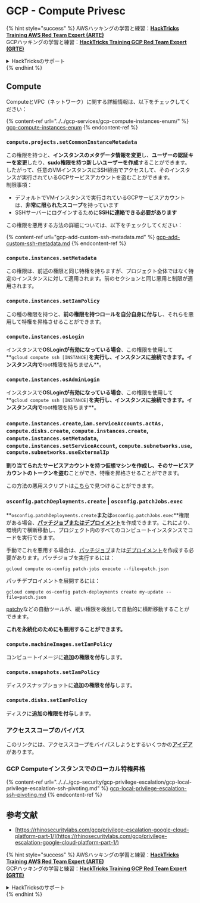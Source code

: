 # GCP - Compute Privesc

{% hint style="success" %}
AWSハッキングの学習と練習：<img src="/.gitbook/assets/image.png" alt="" data-size="line">[**HackTricks Training AWS Red Team Expert (ARTE)**](https://training.hacktricks.xyz/courses/arte)<img src="/.gitbook/assets/image.png" alt="" data-size="line">\
GCPハッキングの学習と練習：<img src="/.gitbook/assets/image (2).png" alt="" data-size="line">[**HackTricks Training GCP Red Team Expert (GRTE)**<img src="/.gitbook/assets/image (2).png" alt="" data-size="line">](https://training.hacktricks.xyz/courses/grte)

<details>

<summary>HackTricksのサポート</summary>

* [**サブスクリプションプラン**](https://github.com/sponsors/carlospolop)をチェック！
* 💬 [**Discordグループ**](https://discord.gg/hRep4RUj7f)に参加するか、[**telegramグループ**](https://t.me/peass)に参加するか、**Twitter** 🐦 [**@hacktricks\_live**](https://twitter.com/hacktricks\_live)**をフォロー**してください。
* **HackTricks**と**HackTricks Cloud**のGitHubリポジトリにPRを提出して、ハッキングテクニックを共有してください。

</details>
{% endhint %}

## Compute

ComputeとVPC（ネットワーク）に関する詳細情報は、以下をチェックしてください：

{% content-ref url="../../gcp-services/gcp-compute-instances-enum/" %}
[gcp-compute-instances-enum](../../gcp-services/gcp-compute-instances-enum/)
{% endcontent-ref %}

### `compute.projects.setCommonInstanceMetadata`

この権限を持つと、**インスタンスのメタデータ情報を変更**し、**ユーザーの認証キーを変更**したり、**sudo権限を持つ新しいユーザーを作成**することができます。したがって、任意のVMインスタンスにSSH経由でアクセスして、そのインスタンスが実行されているGCPサービスアカウントを盗むことができます。\
制限事項：

* デフォルトでVMインスタンスで実行されているGCPサービスアカウントは、**非常に限られたスコープ**を持っています
* SSHサーバーにログインするために**SSHに連絡できる必要があります**

この権限を悪用する方法の詳細については、以下をチェックしてください：

{% content-ref url="gcp-add-custom-ssh-metadata.md" %}
[gcp-add-custom-ssh-metadata.md](gcp-add-custom-ssh-metadata.md)
{% endcontent-ref %}

### `compute.instances.setMetadata`

この権限は、前述の権限と同じ特権を持ちますが、プロジェクト全体ではなく特定のインスタンスに対して適用されます。前のセクションと同じ悪用と制限が適用されます。

### `compute.instances.setIamPolicy`

この種の権限を持つと、**前の権限を持つロールを自分自身に付与**し、それらを悪用して特権を昇格させることができます。

### **`compute.instances.osLogin`**

インスタンスで**OSLoginが有効になっている場合**、この権限を使用して**`gcloud compute ssh [INSTANCE]`**を実行し、インスタンスに接続できます。インスタンス内で**root権限を持ちません**。

### **`compute.instances.osAdminLogin`**

インスタンスで**OSLoginが有効になっている場合**、この権限を使用して**`gcloud compute ssh [INSTANCE]`**を実行し、インスタンスに接続できます。インスタンス内で**root権限を持ちます**。

### `compute.instances.create`,`iam.serviceAccounts.actAs, compute.disks.create`, `compute.instances.create`, `compute.instances.setMetadata`, `compute.instances.setServiceAccount`, `compute.subnetworks.use`, `compute.subnetworks.useExternalIp`

**割り当てられたサービスアカウントを持つ仮想マシンを作成し、そのサービスアカウントのトークンを盗む**ことができ、特権を昇格させることができます。

この方法の悪用スクリプトは[こちら](https://github.com/RhinoSecurityLabs/GCP-IAM-Privilege-Escalation/blob/master/ExploitScripts/compute.instances.create.py)で見つけることができます。

### `osconfig.patchDeployments.create` | `osconfig.patchJobs.exec`

**`osconfig.patchDeployments.create`**または**`osconfig.patchJobs.exec`**権限がある場合、[**パッチジョブまたはデプロイメント**](https://blog.raphael.karger.is/articles/2022-08/GCP-OS-Patching)を作成できます。これにより、環境内で横断移動し、プロジェクト内のすべてのコンピュートインスタンスでコードを実行できます。

手動でこれを悪用する場合は、[パッチジョブ](https://github.com/rek7/patchy/blob/main/pkg/engine/patches/patch\_job.json)または[デプロイメント](https://github.com/rek7/patchy/blob/main/pkg/engine/patches/patch\_deployment.json)を作成する必要があります。パッチジョブを実行するには：

`gcloud compute os-config patch-jobs execute --file=patch.json`

パッチデプロイメントを展開するには：

`gcloud compute os-config patch-deployments create my-update --file=patch.json`

[patchy](https://github.com/rek7/patchy)などの自動ツールが、緩い権限を検出して自動的に横断移動することができます。

**これを永続化のためにも悪用することができます。**

### `compute.machineImages.setIamPolicy`

コンピュートイメージに**追加の権限を付与**します。

### `compute.snapshots.setIamPolicy`

ディスクスナップショットに**追加の権限を付与**します。

### `compute.disks.setIamPolicy`

ディスクに**追加の権限を付与**します。

### アクセススコープのバイパス

このリンクには、アクセススコープをバイパスしようとするいくつかの[**アイデア**](../../../gcp-security/gcp-privilege-escalation/)があります。

### GCP Computeインスタンスでのローカル特権昇格

{% content-ref url="../../../gcp-security/gcp-privilege-escalation/gcp-local-privilege-escalation-ssh-pivoting.md" %}
[gcp-local-privilege-escalation-ssh-pivoting.md](../../../gcp-security/gcp-privilege-escalation/gcp-local-privilege-escalation-ssh-pivoting.md)
{% endcontent-ref %}

## 参考文献

* [https://rhinosecuritylabs.com/gcp/privilege-escalation-google-cloud-platform-part-1/](https://rhinosecuritylabs.com/gcp/privilege-escalation-google-cloud-platform-part-1/)

{% hint style="success" %}
AWSハッキングの学習と練習：<img src="/.gitbook/assets/image.png" alt="" data-size="line">[**HackTricks Training AWS Red Team Expert (ARTE)**](https://training.hacktricks.xyz/courses/arte)<img src="/.gitbook/assets/image.png" alt="" data-size="line">\
GCPハッキングの学習と練習：<img src="/.gitbook/assets/image (2).png" alt="" data-size="line">[**HackTricks Training GCP Red Team Expert (GRTE)**<img src="/.gitbook/assets/image (2).png" alt="" data-size="line">](https://training.hacktricks.xyz/courses/grte)

<details>

<summary>HackTricksのサポート</summary>

* [**サブスクリプションプラン**](https://github.com/sponsors/carlospolop)をチェック！
* 💬 [**Discordグループ**](https://discord.gg/hRep4RUj7f)に参加するか、[**telegramグループ**](https://t.me/peass)に参加するか、**Twitter** 🐦 [**@hacktricks\_live**](https://twitter.com/hacktricks\_live)**をフォロー**してください。
* **HackTricks**と**HackTricks Cloud**のGitHubリポジトリにPRを提出して、ハッキングテクニックを共有してください。

</details>
{% endhint %}
